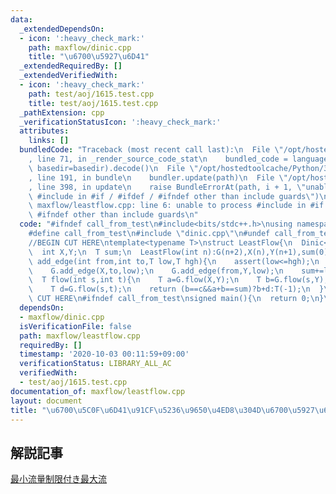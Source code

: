 ```yaml
---
data:
  _extendedDependsOn:
  - icon: ':heavy_check_mark:'
    path: maxflow/dinic.cpp
    title: "\u6700\u5927\u6D41"
  _extendedRequiredBy: []
  _extendedVerifiedWith:
  - icon: ':heavy_check_mark:'
    path: test/aoj/1615.test.cpp
    title: test/aoj/1615.test.cpp
  _pathExtension: cpp
  _verificationStatusIcon: ':heavy_check_mark:'
  attributes:
    links: []
  bundledCode: "Traceback (most recent call last):\n  File \"/opt/hostedtoolcache/Python/3.9.0/x64/lib/python3.9/site-packages/onlinejudge_verify/documentation/build.py\"\
    , line 71, in _render_source_code_stat\n    bundled_code = language.bundle(stat.path,\
    \ basedir=basedir).decode()\n  File \"/opt/hostedtoolcache/Python/3.9.0/x64/lib/python3.9/site-packages/onlinejudge_verify/languages/cplusplus.py\"\
    , line 191, in bundle\n    bundler.update(path)\n  File \"/opt/hostedtoolcache/Python/3.9.0/x64/lib/python3.9/site-packages/onlinejudge_verify/languages/cplusplus_bundle.py\"\
    , line 398, in update\n    raise BundleErrorAt(path, i + 1, \"unable to process\
    \ #include in #if / #ifdef / #ifndef other than include guards\")\nonlinejudge_verify.languages.cplusplus_bundle.BundleErrorAt:\
    \ maxflow/leastflow.cpp: line 6: unable to process #include in #if / #ifdef /\
    \ #ifndef other than include guards\n"
  code: "#ifndef call_from_test\n#include<bits/stdc++.h>\nusing namespace std;\n\n\
    #define call_from_test\n#include \"dinic.cpp\"\n#undef call_from_test\n\n#endif\n\
    //BEGIN CUT HERE\ntemplate<typename T>\nstruct LeastFlow{\n  Dinic<T, true> G;\n\
    \  int X,Y;\n  T sum;\n  LeastFlow(int n):G(n+2),X(n),Y(n+1),sum(0){}\n\n  void\
    \ add_edge(int from,int to,T low,T hgh){\n    assert(low<=hgh);\n    G.add_edge(from,to,hgh-low);\n\
    \    G.add_edge(X,to,low);\n    G.add_edge(from,Y,low);\n    sum+=low;\n  }\n\n\
    \  T flow(int s,int t){\n    T a=G.flow(X,Y);\n    T b=G.flow(s,Y);\n    T c=G.flow(X,t);\n\
    \    T d=G.flow(s,t);\n    return (b==c&&a+b==sum)?b+d:T(-1);\n  }\n};\n//END\
    \ CUT HERE\n#ifndef call_from_test\nsigned main(){\n  return 0;\n}\n#endif\n"
  dependsOn:
  - maxflow/dinic.cpp
  isVerificationFile: false
  path: maxflow/leastflow.cpp
  requiredBy: []
  timestamp: '2020-10-03 00:11:59+09:00'
  verificationStatus: LIBRARY_ALL_AC
  verifiedWith:
  - test/aoj/1615.test.cpp
documentation_of: maxflow/leastflow.cpp
layout: document
title: "\u6700\u5C0F\u6D41\u91CF\u5236\u9650\u4ED8\u304D\u6700\u5927\u6D41"
---
```


## 解説記事
[最小流量制限付き最大流](https://snuke.hatenablog.com/entry/2016/07/10/043918)
